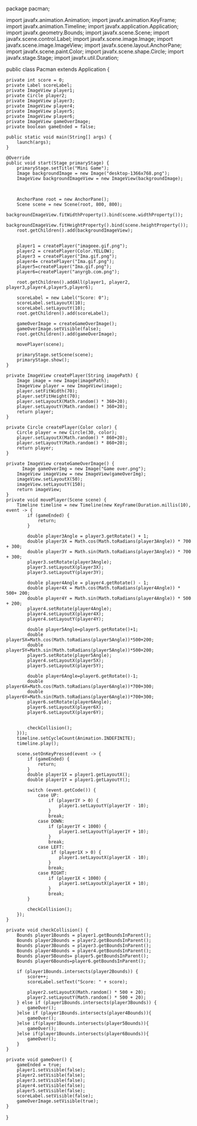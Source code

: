 package pacman;

import javafx.animation.Animation;
import javafx.animation.KeyFrame;
import javafx.animation.Timeline;
import javafx.application.Application;
import javafx.geometry.Bounds;
import javafx.scene.Scene;
import javafx.scene.control.Label;
import javafx.scene.image.Image;
import javafx.scene.image.ImageView;
import javafx.scene.layout.AnchorPane;
import javafx.scene.paint.Color;
import javafx.scene.shape.Circle;
import javafx.stage.Stage;
import javafx.util.Duration;

public class Pacman extends Application {

    private int score = 0;
    private Label scoreLabel;
    private ImageView player1;
    private Circle player2;
    private ImageView player3;
    private ImageView player4;
    private ImageView player5;
    private ImageView player6;
    private ImageView gameOverImage;
    private boolean gameEnded = false;

    public static void main(String[] args) {
        launch(args);
    }

    @Override
    public void start(Stage primaryStage) {
        primaryStage.setTitle("Mini Game");
        Image backgroundImage = new Image("desktop-1366x768.png");
        ImageView backgroundImageView = new ImageView(backgroundImage);
        
        

        AnchorPane root = new AnchorPane();
        Scene scene = new Scene(root, 800, 800);
        backgroundImageView.fitWidthProperty().bind(scene.widthProperty());
        backgroundImageView.fitHeightProperty().bind(scene.heightProperty());
        root.getChildren().add(backgroundImageView);
        
      
        player1 = createPlayer("imageee.gif.png");
        player2 = createPlayer(Color.YELLOW);
        player3 = createPlayer("Ima.gif.png");
        player4= createPlayer("Ima.gif.png");
        player5=createPlayer("Ima.gif.png");
        player6=createPlayer("anyrgb.com.png");

        root.getChildren().addAll(player1, player2, player3,player4,player5,player6);

        scoreLabel = new Label("Score: 0");
        scoreLabel.setLayoutX(10);
        scoreLabel.setLayoutY(10);
        root.getChildren().add(scoreLabel);

        gameOverImage = createGameOverImage();
        gameOverImage.setVisible(false);
        root.getChildren().add(gameOverImage);

        movePlayer(scene);

        primaryStage.setScene(scene);
        primaryStage.show();
    }

    private ImageView createPlayer(String imagePath) {
        Image image = new Image(imagePath);
        ImageView player = new ImageView(image);
        player.setFitWidth(70);
        player.setFitHeight(70);
        player.setLayoutX(Math.random() * 360+20);
        player.setLayoutY(Math.random() * 360+20);
        return player;
    }

    private Circle createPlayer(Color color) {
        Circle player = new Circle(30, color);
        player.setLayoutX(Math.random() * 860+20);
        player.setLayoutY(Math.random() * 860+20);
        return player;
    }

    private ImageView createGameOverImage() {
          Image gameOverImg = new Image("Game over.png");
        ImageView imageView = new ImageView(gameOverImg);
        imageView.setLayoutX(50);
        imageView.setLayoutY(150);
        return imageView;
    }
    private void movePlayer(Scene scene) {
        Timeline timeline = new Timeline(new KeyFrame(Duration.millis(10), event -> {
            if (gameEnded) {
                return;
            }

            double player3Angle = player3.getRotate() + 1;
            double player3X = Math.cos(Math.toRadians(player3Angle)) * 700 + 300;
            double player3Y = Math.sin(Math.toRadians(player3Angle)) * 700 + 300;
            player3.setRotate(player3Angle);
            player3.setLayoutX(player3X);
            player3.setLayoutY(player3Y);

            double player4Angle = player4.getRotate() - 1;
            double player4X = Math.cos(Math.toRadians(player4Angle)) * 500+ 200;
            double player4Y = Math.sin(Math.toRadians(player4Angle)) * 500 + 200;
            player4.setRotate(player4Angle);
            player4.setLayoutX(player4X);
            player4.setLayoutY(player4Y);
            
            double player5Angle=player5.getRotate()+1;
            double player5X=Math.cos(Math.toRadians(player5Angle))*500+200;
            double player5Y=Math.sin(Math.toRadians(player5Angle))*500+200;
            player5.setRotate(player5Angle);
            player4.setLayoutX(player5X);
            player5.setLayoutX(player5Y);
            
            double player6Angle=player6.getRotate()-1;
            double player6X=Math.cos(Math.toRadians(player6Angle))*700+300;
            double player6Y=Math.sin(Math.toRadians(player6Angle))*700+300;
            player6.setRotate(player6Angle);
            player6.setLayoutX(player6X);
            player6.setLayoutX(player6Y);


            checkCollision();
        }));
        timeline.setCycleCount(Animation.INDEFINITE);
        timeline.play();

        scene.setOnKeyPressed(event -> {
            if (gameEnded) {
                return;
            }
            double player1X = player1.getLayoutX();
            double player1Y = player1.getLayoutY();

            switch (event.getCode()) {
                case UP:
                    if (player1Y > 0) {
                        player1.setLayoutY(player1Y - 10);
                    }
                    break;
                case DOWN:
                    if (player1Y < 1000) {
                        player1.setLayoutY(player1Y + 10);
                    }
                    break;
                case LEFT:
                     if (player1X > 0) {
                        player1.setLayoutX(player1X - 10);
                    }
                    break;
                case RIGHT:
                    if (player1X < 1000) {
                        player1.setLayoutX(player1X + 10);
                    }
                    break;
            }

            checkCollision();
        });
    }

    private void checkCollision() {
        Bounds player1Bounds = player1.getBoundsInParent();
        Bounds player2Bounds = player2.getBoundsInParent();
        Bounds player3Bounds = player3.getBoundsInParent();
        Bounds player4Bounds = player4.getBoundsInParent();
        Bounds player5Bounds= player5.getBoundsInParent();
        Bounds player6Bounds=player6.getBoundsInParent();

        if (player1Bounds.intersects(player2Bounds)) {
            score++;
            scoreLabel.setText("Score: " + score);

            player2.setLayoutX(Math.random() * 500 + 20);
            player2.setLayoutY(Math.random() * 500 + 20);
        } else if (player1Bounds.intersects(player3Bounds)) {
            gameOver();
        }else if (player1Bounds.intersects(player4Bounds)){
            gameOver();
        }else if(player1Bounds.intersects(player5Bounds)){
            gameOver();
        }else if(player1Bounds.intersects(player6Bounds)){
            gameOver();
        }
    }

    private void gameOver() {
        gameEnded = true;
        player1.setVisible(false);
        player2.setVisible(false);
        player3.setVisible(false);
        player4.setVisible(false);
        player5.setVisible(false);
        scoreLabel.setVisible(false);
        gameOverImage.setVisible(true);
    }
}

